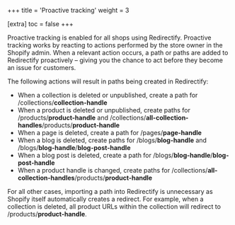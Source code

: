 +++
title = 'Proactive tracking'
weight = 3

[extra]
toc = false
+++

Proactive tracking is enabled for all shops using Redirectify. Proactive
tracking works by reacting to actions performed by the store owner in the
Shopify admin. When a relevant action occurs, a path or paths are added to
Redirectify proactively – giving you the chance to act before they become an
issue for customers.

The following actions will result in paths being created in Redirectify:

* When a collection is deleted or unpublished, create a path for
  <span class="path">/collections/**collection-handle**</span>
* When a product is deleted or unpublished, create paths for
  <span class="path">/products/**product-handle**</span> and
  <span class="path">/collections/**all-collection-handles**/products/**product-handle**</span>
* When a page is deleted, create a path for
  <span class="path">/pages/**page-handle**</span>
* When a blog is deleted, create paths for
  <span class="path">/blogs/**blog-handle**</span> and
  <span class="path">/blogs/**blog-handle**/**blog-post-handle**</span>
* When a blog post is deleted, create a path for
  <span class="path">/blogs/**blog-handle**/**blog-post-handle**</span>
* When a product handle is changed, create paths for
  <span class="path">/collections/**all-collection-handles**/products/**product-handle**</span>

For all other cases, importing a path into Redirectify is unnecessary as Shopify
itself automatically creates a redirect. For example, when a collection is
deleted, all product URLs within the collection will redirect to
<span class="path">/products/**product-handle**</span>.
